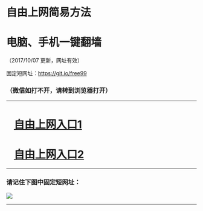 ﻿# 自由上网简易方法

# 电脑、手机一键翻墙

（2017/10/07 更新，网址有效）

固定短网址：https://git.io/free99

### （微信如打不开，请转到浏览器打开）


***





# &nbsp;&nbsp; <a href="http://ft187038447.fwq-tz-1001.info/fwqtz01.html?t=100700120614 " target="_blank">自由上网入口1</a>
# &nbsp;&nbsp; <a href="http://ft1757719317.fwq-tz-1002.info/fwqtz02.html?t=100700130413 " target="_blank">自由上网入口2</a>
***

### 请记住下图中固定短网址：

<img src="https://s3-us-west-2.amazonaws.com/fwq-1001/yjfq-20170905okok.png" /> 


***

